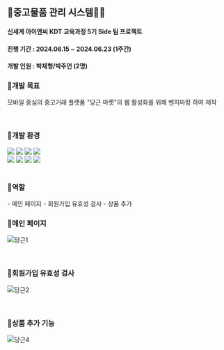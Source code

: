 <h2>🥕중고물품 관리 시스템🐰🥕</h2>

<h4 align="left"> 신세계 아이앤씨 KDT 교육과정 5기 Side 팀 프로젝트 </h4>
<h4 align="left"> 진행 기간 : 2024.06.15 ~ 2024.06.23 (1주간)</h4>
<h4 align="left"> 개발 인원 : 박재형/박주언 (2명)</h4>

<h3> 🥕개발 목표 </h3>
<p align="left"> 모바일 중심의 중고거래 플랫폼 "당근 마켓"의 웹 활성화를 위해 벤치마킹 하여 제작</p><br/>

<h3> 🥕개발 환경 </h3>
<div align="left">
  <img src="https://img.shields.io/badge/Java-007396?style=for-the-badge&logo=OpenJDK&logoColor=white">
  <img src="https://img.shields.io/badge/springboot-6DB33F?style=for-the-badge&logo=springboot&logoColor=white">
  <img src="https://img.shields.io/badge/springsecurity-6DB33F?style=for-the-badge&logo=springsecurity&logoColor=white">
  <img src="https://img.shields.io/badge/mysql-4479A1?style=for-the-badge&logo=mysql&logoColor=white">
</div>
<div align="left">
  <img src="https://img.shields.io/badge/jquery-0769AD?style=for-the-badge&logo=jquery&logoColor=white">
  <img src="https://img.shields.io/badge/javascript-F7DF1E?style=for-the-badge&logo=javascript&logoColor=white">
  <img src="https://img.shields.io/badge/html5-E34F26?style=for-the-badge&logo=html5&logoColor=white">
  <img src="https://img.shields.io/badge/css3-1572B6?style=for-the-badge&logo=css3&logoColor=white">
</div><br/>

<h3> 🥕역할 </h3>
- 메인 페이지
- 회원가입 유효성 검사
- 상품 추가
<br/>

<h3> 🐰메인 페이지 </h3>

![당근1](https://github.com/user-attachments/assets/40a4dc2c-d781-46f6-b10e-f418d4d281b7)

<br/>
<h3> 🐰회원가입 유효성 검사 </h3>

![당근2](https://github.com/user-attachments/assets/30a34b5b-f873-4b54-a16b-fa149bcddb9d)

<br/>
<h3> 🐰상품 추가 기능 </h3>

![당근4](https://github.com/user-attachments/assets/6a8efeb9-9d72-482c-a691-036a0ba0f07b)



